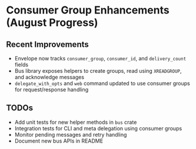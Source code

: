 # Consumer Group Enhancements (August Progress)

## Recent Improvements
- Envelope now tracks `consumer_group`, `consumer_id`, and `delivery_count` fields
- Bus library exposes helpers to create groups, read using `XREADGROUP`, and acknowledge messages
- `delegate_with_opts` and `web` command updated to use consumer groups for request/response handling

## TODOs
- Add unit tests for new helper methods in `bus` crate
- Integration tests for CLI and meta delegation using consumer groups
- Monitor pending messages and retry handling
- Document new bus APIs in README
